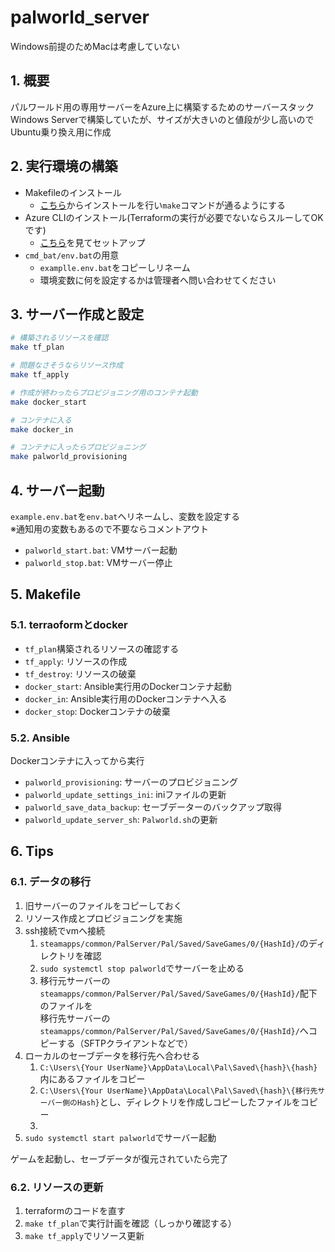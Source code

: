 # palworld_server

Windows前提のためMacは考慮していない

## 1. 概要

パルワールド用の専用サーバーをAzure上に構築するためのサーバースタック<br>Windows Serverで構築していたが、サイズが大きいのと値段が少し高いのでUbuntu乗り換え用に作成

## 2. 実行環境の構築

- Makefileのインストール
  - [こちら](https://gnuwin32.sourceforge.net/packages/make.htm)からインストールを行い`make`コマンドが通るようにする
- Azure CLIのインストール(Terraformの実行が必要でないならスルーしてOKです)
  - [こちら](https://learn.microsoft.com/ja-jp/cli/azure/install-azure-cli)を見てセットアップ
- `cmd_bat/env.bat`の用意
  - `examplle.env.bat`をコピーしリネーム
  - 環境変数に何を設定するかは管理者へ問い合わせてください

## 3. サーバー作成と設定

```sh
# 構築されるリソースを確認
make tf_plan

# 問題なさそうならリソース作成
make tf_apply

# 作成が終わったらプロビジョニング用のコンテナ起動
make docker_start

# コンテナに入る
make docker_in

# コンテナに入ったらプロビジョニング
make palworld_provisioning
```

## 4. サーバー起動

`example.env.bat`を`env.bat`へリネームし、変数を設定する<br>
※通知用の変数もあるので不要ならコメントアウト

- `palworld_start.bat`: VMサーバー起動
- `palworld_stop.bat`: VMサーバー停止

## 5. Makefile

### 5.1. terraoformとdocker

- `tf_plan`構築されるリソースの確認する
- `tf_apply`: リソースの作成 
- `tf_destroy`: リソースの破棄
- `docker_start`: Ansible実行用のDockerコンテナ起動
- `docker_in`: Ansible実行用のDockerコンテナへ入る
- `docker_stop`: Dockerコンテナの破棄

### 5.2. Ansible

Dockerコンテナに入ってから実行

- `palworld_provisioning`: サーバーのプロビジョニング
- `palworld_update_settings_ini`: iniファイルの更新
- `palworld_save_data_backup`: セーブデーターのバックアップ取得
- `palworld_update_server_sh`: `Palworld.sh`の更新

## 6. Tips

### 6.1. データの移行

1. 旧サーバーのファイルをコピーしておく
2. リソース作成とプロビジョニングを実施
3. ssh接続でvmへ接続
   1. `steamapps/common/PalServer/Pal/Saved/SaveGames/0/{HashId}/`のディレクトリを確認
   2. `sudo systemctl stop palworld`でサーバーを止める
   3. 移行元サーバーの`steamapps/common/PalServer/Pal/Saved/SaveGames/0/{HashId}/`配下のファイルを<br>移行先サーバーの`steamapps/common/PalServer/Pal/Saved/SaveGames/0/{HashId}/`へコピーする（SFTPクライアントなどで）
4. ローカルのセーブデータを移行先へ合わせる
   1. `C:\Users\{Your UserName}\AppData\Local\Pal\Saved\{hash}\{hash}`内にあるファイルをコピー
   2. `C:\Users\{Your UserName}\AppData\Local\Pal\Saved\{hash}\{移行先サーバー側のHash}`とし、ディレクトリを作成しコピーしたファイルをコピー
   3. 
5. `sudo systemctl start palworld`でサーバー起動

ゲームを起動し、セーブデータが復元されていたら完了

### 6.2. リソースの更新

1. terraformのコードを直す
2. `make tf_plan`で実行計画を確認（しっかり確認する）
3. `make tf_apply`でリソース更新